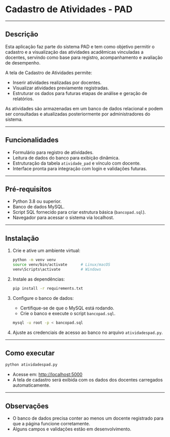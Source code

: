 
# Cadastro de Atividades - PAD

---

## Descrição

Esta aplicação faz parte do sistema PAD e tem como objetivo permitir o cadastro e a visualização das atividades acadêmicas vinculadas a docentes, servindo como base para registro, acompanhamento e avaliação de desempenho.

A tela de Cadastro de Atividades permite:

- Inserir atividades realizadas por docentes.
- Visualizar atividades previamente registradas.
- Estruturar os dados para futuras etapas de análise e geração de relatórios.

As atividades são armazenadas em um banco de dados relacional e podem ser consultadas e atualizadas posteriormente por administradores do sistema.

---

## Funcionalidades

- Formulário para registro de atividades.
- Leitura de dados do banco para exibição dinâmica.
- Estruturação da tabela `atividade_pad` e vínculo com docente.
- Interface pronta para integração com login e validações futuras.

---

## Pré-requisitos

- Python 3.8 ou superior.
- Banco de dados MySQL.
- Script SQL fornecido para criar estrutura básica (`bancopad.sql`).
- Navegador para acessar o sistema via localhost.

---

## Instalação

1. Crie e ative um ambiente virtual:

   ```bash
   python -m venv venv
   source venv/bin/activate      # Linux/macOS
   venv\Scripts\activate         # Windows
   ```

2. Instale as dependências:

   ```bash
   pip install -r requirements.txt
   ```

3. Configure o banco de dados:

   - Certifique-se de que o MySQL está rodando.
   - Crie o banco e execute o script `bancopad.sql`.

   ```bash
   mysql -u root -p < bancopad.sql
   ```

4. Ajuste as credenciais de acesso ao banco no arquivo `atividadespad.py`.

---

## Como executar

```bash
python atividadespad.py
```

- Acesse em: [http://localhost:5000](http://localhost:5000)
- A tela de cadastro será exibida com os dados dos docentes carregados automaticamente.

---

## Observações

- O banco de dados precisa conter ao menos um docente registrado para que a página funcione corretamente.
- Alguns campos e validações estão em desenvolvimento.
